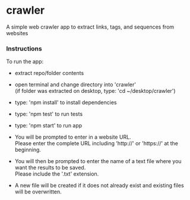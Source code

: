 # crawler
A simple web crawler app to extract links, tags, and sequences from websites

### Instructions 

To run the app:  
* extract repo/folder contents  
* open terminal and change directory into 'crawler'  
(if folder was extracted on desktop, type: 'cd ~/desktop/crawler')  
* type: 'npm install' to install dependencies  
* type: 'npm test' to run tests  
* type: 'npm start' to run app  

* You will be prompted to enter in a website URL.  
Please enter the complete URL including 'http://' or 'https://' at the beginning.  
* You will then be prompted to enter the name of a text file where you want the results to be saved.  
Please include the '.txt' extension.   
* A new file will be created if it does not already exist and existing files will be overwritten.  
